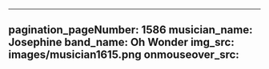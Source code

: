 ------
pagination_pageNumber: 1586
musician_name: Josephine
band_name: Oh Wonder
img_src: images/musician1615.png
onmouseover_src: 
------
